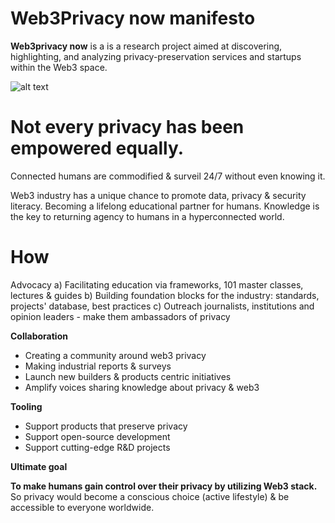 # Web3Privacy now manifesto

**Web3privacy now** is a is a research project aimed at discovering, highlighting, and analyzing privacy-preservation services and startups within the Web3 space.

![alt text](https://github.com/Msiusko/web3privacy/blob/main/Pagency/img/Web3privacy%20now%20manifesto.png?raw=true)

# Not every privacy has been empowered equally.

Connected humans are commodified & surveil 24/7 without even knowing it. 

Web3 industry has a unique chance to promote data, privacy & security literacy. Becoming a lifelong educational partner for humans.
Knowledge is the key to returning agency to humans in a hyperconnected world.
 
# How

Advocacy
a) Facilitating education via frameworks, 101 master classes, lectures & guides
b) Building foundation blocks for the industry: standards, projects' database, best practices
c) Outreach journalists, institutions and opinion leaders - make them ambassadors of privacy

**Collaboration**
- Creating a community around web3 privacy
- Making industrial reports & surveys
- Launch new builders & products centric initiatives
- Amplify voices sharing knowledge about privacy & web3

**Tooling**
- Support products that preserve privacy
- Support open-source development
- Support cutting-edge R&D projects

**Ultimate goal**

**To make humans gain control over their privacy by utilizing Web3 stack.**
So privacy would become a conscious choice (active lifestyle) & be accessible to everyone worldwide. 
